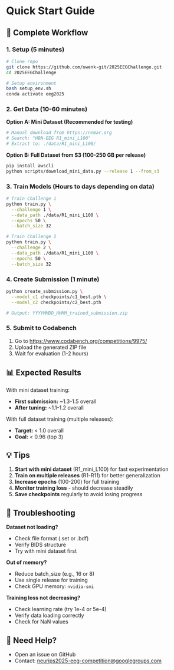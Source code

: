 # Quick Start Guide

## 🚀 Complete Workflow

### 1. Setup (5 minutes)

```bash
# Clone repo
git clone https://github.com/owenk-git/2025EEGChallenge.git
cd 2025EEGChallenge

# Setup environment
bash setup_env.sh
conda activate eeg2025
```

### 2. Get Data (10-60 minutes)

**Option A: Mini Dataset (Recommended for testing)**
```bash
# Manual download from https://nemar.org
# Search: "HBN-EEG R1_mini_L100"
# Extract to: ./data/R1_mini_L100/
```

**Option B: Full Dataset from S3 (100-250 GB per release)**
```bash
pip install awscli
python scripts/download_mini_data.py --release 1 --from_s3
```

### 3. Train Models (Hours to days depending on data)

```bash
# Train Challenge 1
python train.py \
  --challenge 1 \
  --data_path ./data/R1_mini_L100 \
  --epochs 50 \
  --batch_size 32

# Train Challenge 2
python train.py \
  --challenge 2 \
  --data_path ./data/R1_mini_L100 \
  --epochs 50 \
  --batch_size 32
```

### 4. Create Submission (1 minute)

```bash
python create_submission.py \
  --model_c1 checkpoints/c1_best.pth \
  --model_c2 checkpoints/c2_best.pth

# Output: YYYYMMDD_HHMM_trained_submission.zip
```

### 5. Submit to Codabench

1. Go to https://www.codabench.org/competitions/9975/
2. Upload the generated ZIP file
3. Wait for evaluation (1-2 hours)

## 📊 Expected Results

With mini dataset training:
- **First submission:** ~1.3-1.5 overall
- **After tuning:** ~1.1-1.2 overall

With full dataset training (multiple releases):
- **Target:** < 1.0 overall
- **Goal:** < 0.96 (top 3)

## 💡 Tips

1. **Start with mini dataset** (R1_mini_L100) for fast experimentation
2. **Train on multiple releases** (R1-R11) for better generalization
3. **Increase epochs** (100-200) for full training
4. **Monitor training loss** - should decrease steadily
5. **Save checkpoints** regularly to avoid losing progress

## 🐛 Troubleshooting

**Dataset not loading?**
- Check file format (.set or .bdf)
- Verify BIDS structure
- Try with mini dataset first

**Out of memory?**
- Reduce batch_size (e.g., 16 or 8)
- Use single release for training
- Check GPU memory: `nvidia-smi`

**Training loss not decreasing?**
- Check learning rate (try 1e-4 or 5e-4)
- Verify data loading correctly
- Check for NaN values

## 📧 Need Help?

- Open an issue on GitHub
- Contact: neurips2025-eeg-competition@googlegroups.com

